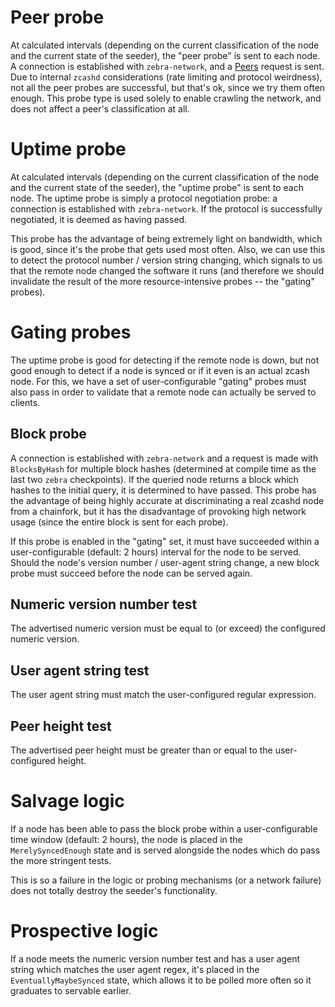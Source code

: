 # Peer probe

At calculated intervals (depending on the current classification of the node and the current state of the seeder), the "peer probe" is sent to each node. A connection is established with `zebra-network`, and a [Peers](https://doc-internal.zebra.zfnd.org/zebra_network/protocol/internal/request/enum.Request.html#variant.Peers) request is sent. Due to internal `zcashd` considerations (rate limiting and protocol weirdness), not all the peer probes are successful, but that's ok, since we try them often enough. This probe type is used solely to enable crawling the network, and does not affect a peer's classification at all.

# Uptime probe

At calculated intervals (depending on the current classification of the node and the current state of the seeder), the "uptime probe" is sent to each node. The uptime probe is simply a protocol negotiation probe: a connection is established with `zebra-network`. If the protocol is successfully negotiated, it is deemed as having passed.

This probe has the advantage of being extremely light on bandwidth, which is good, since it's the probe that gets used most often. Also, we can use this to detect the protocol number / version string changing, which signals to us that the remote node changed the software it runs (and therefore we should invalidate the result of the more resource-intensive probes -- the "gating" probes).

# Gating probes

The uptime probe is good for detecting if the remote node is down, but not good enough to detect if a node is synced or if it even is an actual zcash node. For this, we have a set of user-configurable "gating" probes must also pass in order to validate that a remote node can actually be served to clients.

## Block probe

A connection is established with `zebra-network` and a request is made with `BlocksByHash` for multiple block hashes (determined at compile time as the last two `zebra` checkpoints). If the queried node returns a block which hashes to the initial query, it is determined to have passed. This probe has the advantage of being highly accurate at discriminating a real zcashd node from a chainfork, but it has the disadvantage of provoking high network usage (since the entire block is sent for each probe).

If this probe is enabled in the "gating" set, it must have succeeded within a user-configurable (default: 2 hours) interval for the node to be served. Should the node's version number / user-agent string change, a new block probe must succeed before the node can be served again.

## Numeric version number test

The advertised numeric version must be equal to (or exceed) the configured numeric version.

## User agent string test

The user agent string must match the user-configured regular expression.

## Peer height test

The advertised peer height must be greater than or equal to the user-configured height.


# Salvage logic
If a node has been able to pass the block probe within a user-configurable time window (default: 2 hours), the node is placed in the `MerelySyncedEnough` state and is served alongside the nodes which do pass the more stringent tests.

This is so a failure in the logic or probing mechanisms (or a network failure) does not totally destroy the seeder's functionality.

# Prospective logic

If a node meets the numeric version number test and has a user agent string which matches the user agent regex, it's placed in the `EventuallyMaybeSynced` state, which allows it to be polled more often so it graduates to servable earlier.